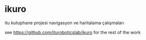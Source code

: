 # ikuro
itu kutuphane projesi navigasyon ve haritalama çalışmaları

see https://github.com/ituroboticslab/ikuro for the rest of the work

